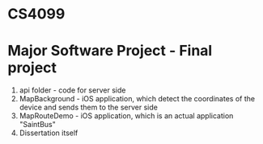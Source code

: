 # CS4099
Major Software Project - Final project 
========================================

1. api folder - code for server side
2. MapBackground - iOS application, which detect the coordinates of the device and sends them to the server side
3. MapRouteDemo - iOS application, which is an actual application "SaintBus"
4. Dissertation itself
